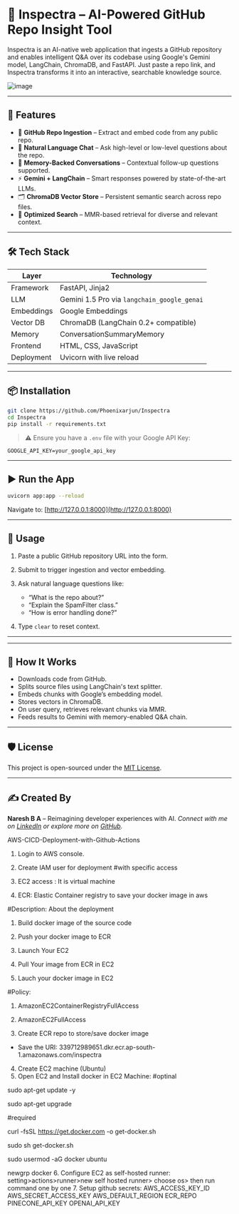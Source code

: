 # 🧠 Inspectra – AI-Powered GitHub Repo Insight Tool

Inspectra is an AI-native web application that ingests a GitHub repository and enables intelligent Q\&A over its codebase using Google's Gemini model, LangChain, ChromaDB, and FastAPI. Just paste a repo link, and Inspectra transforms it into an interactive, searchable knowledge source.

![image](https://github.com/user-attachments/assets/7044bfbd-b85a-4f5b-bed3-eb05f862baca)


---

## 🚀 Features

* 🔗 **GitHub Repo Ingestion** – Extract and embed code from any public repo.
* 💬 **Natural Language Chat** – Ask high-level or low-level questions about the repo.
* 🧠 **Memory-Backed Conversations** – Contextual follow-up questions supported.
* ⚡ **Gemini + LangChain** – Smart responses powered by state-of-the-art LLMs.
* 🗂️ **ChromaDB Vector Store** – Persistent semantic search across repo files.
* 🎯 **Optimized Search** – MMR-based retrieval for diverse and relevant context.

---

## 🛠️ Tech Stack

| Layer      | Technology                                  |
| ---------- | ------------------------------------------- |
| Framework  | FastAPI, Jinja2                             |
| LLM        | Gemini 1.5 Pro via `langchain_google_genai` |
| Embeddings | Google Embeddings                           |
| Vector DB  | ChromaDB (LangChain 0.2+ compatible)        |
| Memory     | ConversationSummaryMemory                   |
| Frontend   | HTML, CSS, JavaScript                       |
| Deployment | Uvicorn with live reload                    |

---

## 📦 Installation

```bash
git clone https://github.com/Phoenixarjun/Inspectra
cd Inspectra
pip install -r requirements.txt
```

> ⚠️ Ensure you have a `.env` file with your Google API Key:

```
GOOGLE_API_KEY=your_google_api_key
```

---

## ▶️ Run the App

```bash
uvicorn app:app --reload
```

Navigate to: [http://127.0.0.1:8000](http://127.0.0.1:8000)

---

## 🧪 Usage

1. Paste a public GitHub repository URL into the form.
2. Submit to trigger ingestion and vector embedding.
3. Ask natural language questions like:

   * “What is the repo about?”
   * “Explain the SpamFilter class.”
   * “How is error handling done?”
4. Type `clear` to reset context.

---

---

## 🧠 How It Works

* Downloads code from GitHub.
* Splits source files using LangChain's text splitter.
* Embeds chunks with Google’s embedding model.
* Stores vectors in ChromaDB.
* On user query, retrieves relevant chunks via MMR.
* Feeds results to Gemini with memory-enabled Q\&A chain.

---

## 🛡️ License

This project is open-sourced under the [MIT License](LICENSE).

---

## ✍️ Created By

**Naresh B A** – Reimagining developer experiences with AI.
*Connect with me on [LinkedIn]((www.linkedin.com/in/naresh-b-a-1b5331243)) or explore more on [GitHub]((https://github.com/Phoenixarjun)).*




AWS-CICD-Deployment-with-Github-Actions
1. Login to AWS console.
2. Create IAM user for deployment
#with specific access

1. EC2 access : It is virtual machine

2. ECR: Elastic Container registry to save your docker image in aws


#Description: About the deployment

1. Build docker image of the source code

2. Push your docker image to ECR

3. Launch Your EC2 

4. Pull Your image from ECR in EC2

5. Lauch your docker image in EC2

#Policy:

1. AmazonEC2ContainerRegistryFullAccess

2. AmazonEC2FullAccess
3. Create ECR repo to store/save docker image
- Save the URI: 339712989651.dkr.ecr.ap-south-1.amazonaws.com/inspectra
4. Create EC2 machine (Ubuntu)
5. Open EC2 and Install docker in EC2 Machine:
#optinal

sudo apt-get update -y

sudo apt-get upgrade

#required

curl -fsSL https://get.docker.com -o get-docker.sh

sudo sh get-docker.sh

sudo usermod -aG docker ubuntu

newgrp docker
6. Configure EC2 as self-hosted runner:
setting>actions>runner>new self hosted runner> choose os> then run command one by one
7. Setup github secrets:
AWS_ACCESS_KEY_ID
AWS_SECRET_ACCESS_KEY
AWS_DEFAULT_REGION
ECR_REPO
PINECONE_API_KEY
OPENAI_API_KEY
